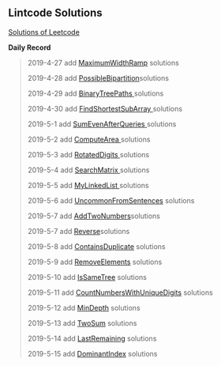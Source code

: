 ## **Lintcode Solutions**

[Solutions of Leetcode](https://leetcode-cn.com/problems/rotate-image/ "Solutions of Leetcode")

**Daily Record**

> 2019-4-27 add [MaximumWidthRamp](https://github.com/MiZhuo/LeetCode/blob/master/Java/src/main/java/LeetCode20190427/MaximumWidthRamp.java) solutions
> 
> 2019-4-28 add [PossibleBipartition](https://github.com/MiZhuo/LeetCode/blob/master/Java/src/main/java/LeetCode20190428/PossibleBipartition.java)solutions
> 
> 2019-4-29 add [BinaryTreePaths ](https://github.com/MiZhuo/LeetCode/blob/master/Java/src/main/java/LeetCode20190429/BinaryTreePaths.java)solutions
> 
> 2019-4-30 add [FindShortestSubArray ](https://github.com/MiZhuo/LeetCode/blob/master/Java/src/main/java/LeetCode20190430/FindShortestSubArray.java)solutions
> 
> 2019-5-1 add [SumEvenAfterQueries ](https://github.com/MiZhuo/LeetCode/blob/master/Java/src/main/java/LeetCode20190501/SumEvenAfterQueries.java)solutions
> 
> 2019-5-2 add [ComputeArea ](https://github.com/MiZhuo/LeetCode/blob/master/Java/src/main/java/LeetCode20190502/ComputeArea.java)solutions
> 
> 2019-5-3 add [RotatedDigits ](https://github.com/MiZhuo/LeetCode/blob/master/Java/src/main/java/LeetCode20190503/RotatedDigits.java)solutions
> 
> 2019-5-4 add [SearchMatrix ](https://github.com/MiZhuo/LeetCode/blob/master/Java/src/main/java/LeetCode20190504/SearchMatrix.java)solutions
> 
> 2019-5-5 add [MyLinkedList ](https://github.com/MiZhuo/LeetCode/blob/master/Java/src/main/java/LeetCode20190505/MyLinkedList.java)solutions
> 
> 2019-5-6 add [UncommonFromSentences](https://github.com/MiZhuo/LeetCode/blob/master/Java/src/main/java/LeetCode20190506/UncommonFromSentences.java) solutions
> 
> 2019-5-7 add [AddTwoNumbers](https://github.com/MiZhuo/LeetCode/blob/master/Java/src/main/java/LeetCode20190507/AddTwoNumbers.java)solutions
> 
> 2019-5-7 add [Reverse](https://github.com/MiZhuo/LeetCode/blob/master/Java/src/main/java/LeetCode20190507/Reverse.java)solutions
> 
> 2019-5-8 add [ContainsDuplicate](https://github.com/MiZhuo/LeetCode/blob/master/Java/src/main/java/LeetCode20190508/ContainsDuplicate.java) solutions
> 
> 2019-5-9 add [RemoveElements](https://github.com/MiZhuo/LeetCode/blob/master/Java/src/main/java/LeetCode20190509/RemoveElements.java) solutions
> 
> 2019-5-10 add [IsSameTree](https://github.com/MiZhuo/LeetCode/blob/master/Java/src/main/java/LeetCode20190510/IsSameTree.java) solutions
> 
> 2019-5-11 add [CountNumbersWithUniqueDigits](https://github.com/MiZhuo/LeetCode/blob/master/Java/src/main/java/LeetCode20190511/CountNumbersWithUniqueDigits.java) solutions
> 
> 2019-5-12 add [MinDepth](https://github.com/MiZhuo/LeetCode/blob/master/Java/src/main/java/LeetCode20190512/MinDepth.java) solutions
> 
> 2019-5-13 add [TwoSum](https://github.com/MiZhuo/LeetCode/blob/master/Java/src/main/java/LeetCode20190513/TwoSum.java) solutions
> 
> 2019-5-14 add [LastRemaining](https://github.com/MiZhuo/LeetCode/blob/master/Java/src/main/java/LeetCode20190514/LastRemaining.java) solutions
> 
> 2019-5-15 add [DominantIndex](https://github.com/MiZhuo/LeetCode/blob/master/Java/src/main/java/LeetCode20190515/DominantIndex.java) solutions
